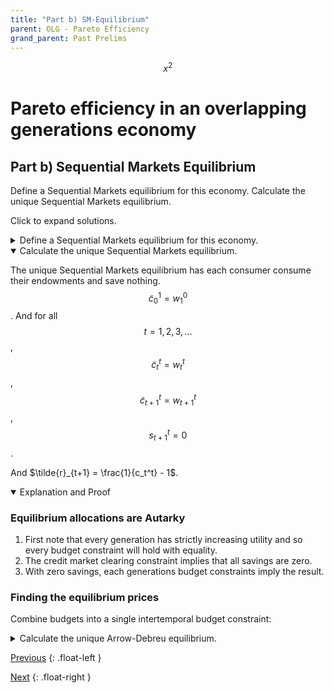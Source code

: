 ```yaml
---
title: "Part b) SM-Equilibrium" 
parent: OLG - Pareto Efficiency
grand_parent: Past Prelims
---
```



$$ x^2 \tag{Do tags even work?}$$

# Pareto efficiency in an overlapping generations economy

## Part b) Sequential Markets Equilibrium

Define a Sequential Markets equilibrium for this economy. 
Calculate the unique Sequential Markets equilibrium.

Click to expand solutions.

<details markdown="block"><summary>Define a Sequential Markets equilibrium for this economy.</summary>

A Sequential Markets Equilibrium consists of:

- a sequence of allocations: $$\{ (\tilde{c}^t_t, \tilde{c}^t_{t+1}, \tilde{s}_{t+1}) \}_{t=1}^\infty$$
- an allocation for generation $0$: $$\{ \tilde{c}_1^0 \}$$
- and a sequence of prices: $$\{ \tilde{r}_{t+1} \}_{t=1}^\infty$$

such that the following conditions are satisfied:

### Gen 0 Consumer Optimization:
Taking prices as given, consumer $0$ chooses $\tilde{c}_1^0$ to solve 

$$\max_{c_1^0} \; \ln c_1^0$$

*subject to the constraints:*

$$c_{1}^{0}\geq0 \mytag{Non-neg}$$

$$c_{1}^{0}\leq w_{1}^{0}  \mytag{Budget}$$


### Gen t Consumer Optimization:
Taking prices as given, each consumer $t,t=1,2,...$ chooses $(\tilde{c}^t_t, \tilde{c}^t_{t+1}, \tilde{s}_{t+1})$ to solve

$$\max_{c^t_t, c^t_{t+1}, s_{t+1}^t} \; \ln (c_t^t) + c_{t+1}^t$$

*subject to the constraints:*

$$c_{t}^{t}\geq0 \;\; c_{t+1}^{t}\geq0 \mytag{Non-neg}$$

$$c_{t}^{t}+s_{t+1}^{t}\leq w_{t}^{t}  \mytag{Budget Young}$$

$$c_{t+1}^{t} \leq w_{t}^{t+1} + (1+\tilde{r}_{t+1}) s_{t+1}^t  \mytag{Budget Old}$$


### Markets Clear: 
For all $t=1,2,...$:

$$\mytag{Goods MC}  \tilde{c}_t^{t-1} + \tilde{c}_t^t = w_t^{t-1} + w_t^t$$

$$\mytag{Credit MC}  \tilde{b}_t = 0$$


</details>








<details open markdown="block"><summary>Calculate the unique Sequential Markets equilibrium.</summary>


The unique Sequential Markets equilibrium has each consumer consume their endowments and save nothing. $$\tilde{c}_0^1 = w_1^0$$. And for all$$t=1,2,3,...$$, $$\tilde{c}_t^t = w_t^t$$, $$\tilde{c}_{t+1}^t = w_{t+1}^t$$, $$s_{t+1}^t = 0$$. 

And $\tilde{r}_{t+1} = \frac{1}{c_t^t} - 1$.

<details  open markdown="block"><summary>Explanation and Proof</summary>

### Equilibrium allocations are Autarky

1. First note that every generation has strictly increasing utility and so every budget constraint will hold with equality.
2. The credit market clearing constraint implies that all savings are zero.
3. With zero savings, each generations budget constraints imply the result.

### Finding the equilibrium prices

Combine budgets into a single intertemporal budget constraint:



</details>

</details>








<details markdown="block"><summary>Calculate the unique Arrow-Debreu equilibrium.</summary>

The unique Arrow-Debreu equilibrium has each consumer consume their endowments.
$$\hat{c}_0^1 = w_1^0$$. 
And for all$$t=1,2,3,...$$, 
$$\hat{c}_t^t = w_t^t$$, 
$$\hat{c}_{t+1}^t = w_{t+1}^t$$. 

If we normalize $\hat{p}_1 = 1$, then  $\hat{p}_t = \hat{p}_1 \cdot 2^{t-1}$.

<details markdown="block"><summary>Explanation and Proof</summary>

### Equilibrium allocations are Autarky

1. First note that every generation has strictly increasing utility and so every budget constraint will hold with equality.
2. Generation $0$'s budget constraint implies that $\hat{c}_1^0 = w_1^0$
3. Plug this into the period $1$ market clearing condition $\hat{c}_1^{0} + \hat{c}_1^1 = w_1^1 + w_1^0$ to get that $\hat{c}_1^1 = w_1^1$.
4. Plug this into generation $1$'s budget constraint to get that $\hat{c}_2^1 = w_2^1$.
5. Plug this into the period $2$ market clearing condition to get that to get that $\hat{c}_2^2 = w_2^2$.
6. Iterate for all generations.

### Finding the equilibrium prices

Set up the Lagrangian for generation $t$'s problem:

$$\mathcal{L} = \ln(c_t^t) + c_{t+1}^t - \lambda\cdot\left[ p_t c_t^t + p_{t+1} c_{t+1} - p_t w_t^t - p_{t+1} w_{t+1}^t \right]$$

First-order conditions:

$$\begin{aligned}
    0 &= \frac{1}{c_t^t} - \lambda_t p_t \\
    0 &= 1 - \lambda_t p_{t+1} \\
    p_t c_t^t + p_{t+1} c_{t+1}^t &= w_t^t + w_{t+1}^t\\
\end{aligned}$$

Combine the first two to get that $\frac{1}{c_t^t} = \frac{p_t}{p_{t+1}}$. Plug in the fact that $c_t^t = w_t^t = 2$ to get the result that $p_{t+1} = 2\cdot p_t$.

With any other price ratio, the generation $t$ consumer would choose a non-autarky allocation.

So for all the equilibrium conditions to hold, it must be that $\hat{p}_{t+1} = 2\cdot \hat{p}_t$ for all $t=1,2,...$, and so $\hat{p}_t = \hat{p}_1 \cdot 2^{t-1}$


</details>

</details>




[Previous](kehoe-olg-a)
{: .float-left }

[Next](kehoe-olg-c)
{: .float-right }
